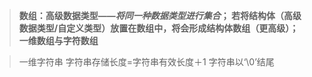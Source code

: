 >**数组：高级数据类型——*将同一种数据类型进行集合*；
>若将结构体（高级数据类型/自定义类型）放置在数组中，将会形成结构体数组（更高级）；**
>**一维数组与字符数组**


>一维字符串
>字符串存储长度=字符串有效长度＋1
>字符串以‘\0’结尾
<!--stackedit_data:
eyJoaXN0b3J5IjpbNzIyMzIwNDIzLC0xMjkxMjAyNDA3XX0=
-->